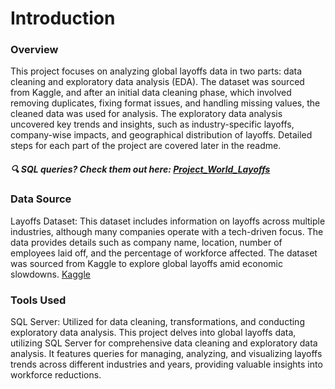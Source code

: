 # Introduction
### Overview
This project focuses on analyzing global layoffs data in two parts: data cleaning and exploratory data analysis (EDA). The dataset was sourced from Kaggle, and after an initial data cleaning phase, which involved removing duplicates, fixing format issues, and handling missing values, the cleaned data was used for analysis. The exploratory data analysis uncovered key trends and insights, such as industry-specific layoffs, company-wise impacts, and geographical distribution of layoffs. Detailed steps for each part of the project are covered later in the readme.

##### 🔍 SQL queries? Check them out here: [Project_World_Layoffs](/https://github.com/Anastasios-Vr1/Project_World_Layoffs--Data_Cleaning_and_EDA_with_SQL_Server/)
### Data Source
Layoffs Dataset: This dataset includes information on layoffs across multiple industries, although many companies operate with a tech-driven focus. The data provides details such as company name, location, number of employees laid off, and the percentage of workforce affected. The dataset was sourced from Kaggle to explore global layoffs amid economic slowdowns. [Kaggle](https://www.kaggle.com/datasets/swaptr/layoffs-2022)

### Tools Used
SQL Server: Utilized for data cleaning, transformations, and conducting exploratory data analysis.
This project delves into global layoffs data, utilizing SQL Server for comprehensive data cleaning and exploratory data analysis. It features queries for managing, analyzing, and visualizing layoffs trends across different industries and years, providing valuable insights into workforce reductions.
